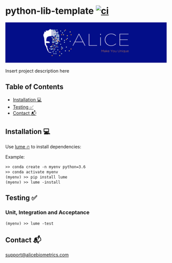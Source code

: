 # python-lib-template [![ci](https://github.com/alice-biometrics/python-lib-template/workflows/ci/badge.svg)](https://github.com/alice-biometrics/python-lib-template/actions)

<img src="https://github.com/alice-biometrics/custom-emojis/blob/master/images/alice_header.png" width=auto>

Insert project description here


## Table of Contents
- [Installation :computer:](#installation-computer)
- [Testing :white_check_mark:](#testing-white_check_mark)
- [Contact :mailbox_with_mail:](#contact-mailbox_with_mail)


## Installation :computer:

Use [lume :fire:](https://github.com/alice-biometrics/lume) to install dependencies:

Example:

```console
>> conda create -n myenv python=3.6
>> conda activate myenv
(myenv) >> pip install lume
(myenv) >> lume -install
```

## Testing :white_check_mark:

### Unit, Integration and Acceptance

```console
(myenv) >> lume -test
```


## Contact :mailbox_with_mail:

support@alicebiometrics.com

